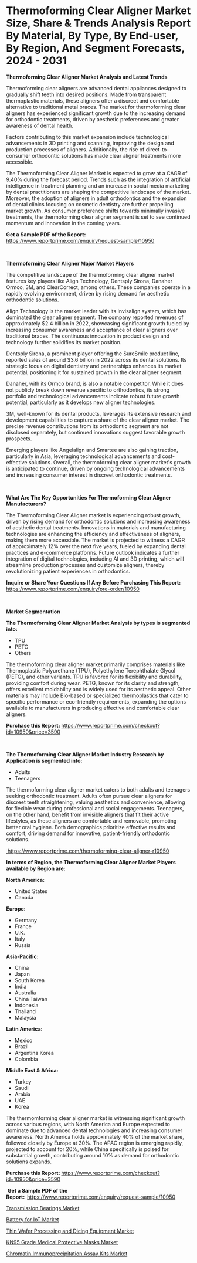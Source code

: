 <p><h1>Thermoforming Clear Aligner Market Size, Share & Trends Analysis Report By Material, By Type, By End-user, By Region, And Segment Forecasts, 2024 - 2031</h1></p><p><strong>Thermoforming Clear Aligner Market Analysis and Latest Trends</strong></p>
<p><p>Thermoforming clear aligners are advanced dental appliances designed to gradually shift teeth into desired positions. Made from transparent thermoplastic materials, these aligners offer a discreet and comfortable alternative to traditional metal braces. The market for thermoforming clear aligners has experienced significant growth due to the increasing demand for orthodontic treatments, driven by aesthetic preferences and greater awareness of dental health. </p><p>Factors contributing to this market expansion include technological advancements in 3D printing and scanning, improving the design and production processes of aligners. Additionally, the rise of direct-to-consumer orthodontic solutions has made clear aligner treatments more accessible. </p><p>The Thermoforming Clear Aligner Market is expected to grow at a CAGR of 9.40% during the forecast period. Trends such as the integration of artificial intelligence in treatment planning and an increase in social media marketing by dental practitioners are shaping the competitive landscape of the market. Moreover, the adoption of aligners in adult orthodontics and the expansion of dental clinics focusing on cosmetic dentistry are further propelling market growth. As consumer preference shifts towards minimally invasive treatments, the thermoforming clear aligner segment is set to see continued momentum and innovation in the coming years.</p></p>
<p><strong>Get a Sample PDF of the Report:&nbsp;</strong> <a href="https://www.reportprime.com/enquiry/request-sample/10950?utm_campaign=1136&utm_medium=2&utm_source=Github&utm_content=ia&utm_term=18102024&utm_id=thermoforming-clear-aligner">https://www.reportprime.com/enquiry/request-sample/10950</a></p>
<p>&nbsp;</p>
<p><strong>Thermoforming Clear Aligner Major Market Players</strong></p>
<p><p>The competitive landscape of the thermoforming clear aligner market features key players like Align Technology, Dentsply Sirona, Danaher Ormco, 3M, and ClearCorrect, among others. These companies operate in a rapidly evolving environment, driven by rising demand for aesthetic orthodontic solutions.</p><p>Align Technology is the market leader with its Invisalign system, which has dominated the clear aligner segment. The company reported revenues of approximately $2.4 billion in 2022, showcasing significant growth fueled by increasing consumer awareness and acceptance of clear aligners over traditional braces. The continuous innovation in product design and technology further solidifies its market position.</p><p>Dentsply Sirona, a prominent player offering the SureSmile product line, reported sales of around $3.6 billion in 2022 across its dental solutions. Its strategic focus on digital dentistry and partnerships enhances its market potential, positioning it for sustained growth in the clear aligner segment.</p><p>Danaher, with its Ormco brand, is also a notable competitor. While it does not publicly break down revenue specific to orthodontics, its strong portfolio and technological advancements indicate robust future growth potential, particularly as it develops new aligner technologies.</p><p>3M, well-known for its dental products, leverages its extensive research and development capabilities to capture a share of the clear aligner market. The precise revenue contributions from its orthodontic segment are not disclosed separately, but continued innovations suggest favorable growth prospects.</p><p>Emerging players like Angelalign and Smartee are also gaining traction, particularly in Asia, leveraging technological advancements and cost-effective solutions. Overall, the thermoforming clear aligner market's growth is anticipated to continue, driven by ongoing technological advancements and increasing consumer interest in discreet orthodontic treatments.</p></p>
<p>&nbsp;</p>
<p><strong>What Are The Key Opportunities For Thermoforming Clear Aligner Manufacturers?</strong></p>
<p><p>The Thermoforming Clear Aligner market is experiencing robust growth, driven by rising demand for orthodontic solutions and increasing awareness of aesthetic dental treatments. Innovations in materials and manufacturing technologies are enhancing the efficiency and effectiveness of aligners, making them more accessible. The market is projected to witness a CAGR of approximately 12% over the next five years, fueled by expanding dental practices and e-commerce platforms. Future outlook indicates a further integration of digital technologies, including AI and 3D printing, which will streamline production processes and customize aligners, thereby revolutionizing patient experiences in orthodontics.</p></p>
<p><strong>Inquire or Share Your Questions If Any Before Purchasing This Report:</strong> <a href="https://www.reportprime.com/enquiry/pre-order/10950?utm_campaign=1136&utm_medium=2&utm_source=Github&utm_content=ia&utm_term=18102024&utm_id=thermoforming-clear-aligner">https://www.reportprime.com/enquiry/pre-order/10950</a></p>
<p>&nbsp;</p>
<p><strong>Market Segmentation</strong></p>
<p><strong>The Thermoforming Clear Aligner Market Analysis by types is segmented into:</strong></p>
<p><ul><li>TPU</li><li>PETG</li><li>Others</li></ul></p>
<p><p>The thermoforming clear aligner market primarily comprises materials like Thermoplastic Polyurethane (TPU), Polyethylene Terephthalate Glycol (PETG), and other variants. TPU is favored for its flexibility and durability, providing comfort during wear. PETG, known for its clarity and strength, offers excellent moldability and is widely used for its aesthetic appeal. Other materials may include Bio-based or specialized thermoplastics that cater to specific performance or eco-friendly requirements, expanding the options available to manufacturers in producing effective and comfortable clear aligners.</p></p>
<p><strong>Purchase this Report:&nbsp;</strong><a href="https://www.reportprime.com/checkout?id=10950&price=3590&utm_campaign=1136&utm_medium=2&utm_source=Github&utm_content=ia&utm_term=18102024&utm_id=thermoforming-clear-aligner">https://www.reportprime.com/checkout?id=10950&price=3590</a></p>
<p>&nbsp;</p>
<p><strong>The Thermoforming Clear Aligner Market Industry Research by Application is segmented into:</strong></p>
<p><ul><li>Adults</li><li>Teenagers</li></ul></p>
<p><p>The thermoforming clear aligner market caters to both adults and teenagers seeking orthodontic treatment. Adults often pursue clear aligners for discreet teeth straightening, valuing aesthetics and convenience, allowing for flexible wear during professional and social engagements. Teenagers, on the other hand, benefit from invisible aligners that fit their active lifestyles, as these aligners are comfortable and removable, promoting better oral hygiene. Both demographics prioritize effective results and comfort, driving demand for innovative, patient-friendly orthodontic solutions.</p></p>
<p><a href="https://www.reportprime.com/thermoforming-clear-aligner-r10950?utm_campaign=1136&utm_medium=2&utm_source=Github&utm_content=ia&utm_term=18102024&utm_id=thermoforming-clear-aligner">&nbsp;https://www.reportprime.com/thermoforming-clear-aligner-r10950</a></p>
<p><strong>In terms of Region, the Thermoforming Clear Aligner Market Players available by Region are:</strong></p>
<p>
    <p> <strong> North America: </strong>
        <ul>
            <li>United States</li>
            <li>Canada</li>
        </ul>
        </p> 
    <p> <strong> Europe: </strong>
        <ul>
            <li>Germany</li>
            <li>France</li>
            <li>U.K.</li>
            <li>Italy</li>
            <li>Russia</li>
        </ul>
        </p> 
    <p> <strong> Asia-Pacific: </strong>
        <ul>
            <li>China</li>
            <li>Japan</li>
            <li>South Korea</li>
            <li>India</li>
            <li>Australia</li>
            <li>China Taiwan</li>
            <li>Indonesia</li>
            <li>Thailand</li>
            <li>Malaysia</li>
        </ul>
        </p> 
    <p> <strong> Latin America: </strong>
        <ul>
            <li>Mexico</li>
            <li>Brazil</li>
            <li>Argentina Korea</li>
            <li>Colombia</li>
        </ul>
        </p> 
    <p> <strong> Middle East & Africa: </strong>
        <ul>
            <li>Turkey</li>
            <li>Saudi</li>
            <li>Arabia</li>
            <li>UAE</li>
            <li>Korea</li>
        </ul>
    </p>
    </p>
<p><p>The thermomforming clear aligner market is witnessing significant growth across various regions, with North America and Europe expected to dominate due to advanced dental technologies and increasing consumer awareness. North America holds approximately 40% of the market share, followed closely by Europe at 30%. The APAC region is emerging rapidly, projected to account for 20%, while China specifically is poised for substantial growth, contributing around 10% as demand for orthodontic solutions expands.</p></p>
<p><strong>Purchase this Report: </strong><a href="https://www.reportprime.com/checkout?id=10950&price=3590&utm_campaign=1136&utm_medium=2&utm_source=Github&utm_content=ia&utm_term=18102024&utm_id=thermoforming-clear-aligner">https://www.reportprime.com/checkout?id=10950&price=3590</a></p>
<p>&nbsp;<strong>Get a Sample PDF of the Report:&nbsp;&nbsp;</strong><a href="https://www.reportprime.com/enquiry/request-sample/10950?utm_campaign=1136&utm_medium=2&utm_source=Github&utm_content=ia&utm_term=18102024&utm_id=thermoforming-clear-aligner">https://www.reportprime.com/enquiry/request-sample/10950</a></p>
<p><strong></strong></p>
<p><p><a href="https://issuu.com/reportprime-2/docs/transmission-bearings-market-size-2_870ebe32569233?utm_campaign=1136&utm_medium=2&utm_source=Github&utm_content=ia&utm_term=18102024&utm_id=thermoforming-clear-aligner">Transmission Bearings Market</a></p><p><a href="https://www.linkedin.com/pulse/global-battery-iot-market-focus-application-end-use-industry-nvrue?utm_campaign=1136&utm_medium=2&utm_source=Github&utm_content=ia&utm_term=18102024&utm_id=thermoforming-clear-aligner">Battery for IoT Market</a></p><p><a href="https://issuu.com/reportprime-2/docs/thin-wafer-processing-and-dicing-eq_78f96b0ad3df3c?utm_campaign=1136&utm_medium=2&utm_source=Github&utm_content=ia&utm_term=18102024&utm_id=thermoforming-clear-aligner">Thin Wafer Processing and Dicing Equipment Market</a></p><p><a href="https://github.com/lavenaz9fufin/Market-Research-Report-List-1/blob/main/kn95-grade-medical-protective-masks-market.md?utm_campaign=1136&utm_medium=2&utm_source=Github&utm_content=ia&utm_term=18102024&utm_id=thermoforming-clear-aligner">KN95 Grade Medical Protective Masks Market</a></p><p><a href="https://github.com/bricelanl8g/Market-Research-Report-List-1/blob/main/chromatin-immunoprecipitation-assay-kits-market.md?utm_campaign=1136&utm_medium=2&utm_source=Github&utm_content=ia&utm_term=18102024&utm_id=thermoforming-clear-aligner">Chromatin Immunoprecipitation Assay Kits Market</a></p></p>